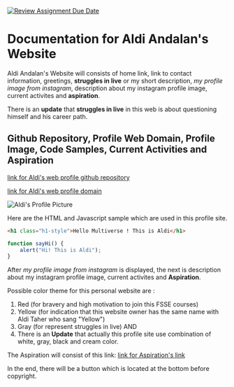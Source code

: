 [![Review Assignment Due Date](https://classroom.github.com/assets/deadline-readme-button-24ddc0f5d75046c5622901739e7c5dd533143b0c8e959d652212380cedb1ea36.svg)](https://classroom.github.com/a/l9v8sNrv)
# Documentation for Aldi Andalan's Website

Aldi Andalan's Website will consists of home link, link to contact information, greetings, **struggles in live** or my short description, _my profile image from instagram_, description about my instagram profile image, current activites and **aspiration**.

There is an **update** that **struggles in live** in this web is about questioning himself and his career path.

## Github Repository, Profile Web Domain, Profile Image, Code Samples, Current Activities and Aspiration
[link for Aldi's web profile github repository](https://github.com/RevoU-FSSE-2/week-1-andalanaldi.git)

[link for Aldi's web profile domain](https://andalanaldi-revou02-week1-assigment.netlify.app/)

![Aldi's Profile Picture](https://pbs.twimg.com/profile_images/1010774476185718785/fDrXMwWu_400x400.jpg)

Here are the HTML and Javascript sample which are used in this profile site.

```html
<h1 class="h1-style">Hello Multiverse ! This is Aldi</h1>
```

```javascript
function sayHi() {
    alert("Hi! This is Aldi");
}
```

After _my profile image from instagram_ is displayed, the next is description about my instagram profile image, current activites and **Aspiration**.

Possible color theme for this personal website are :
1. Red (for bravery and high motivation to join this FSSE courses)
2. Yellow (for indication that this website owner has the same name with Aldi Taher who sang "Yellow")
3. Gray (for represent struggles in live)
AND
4. There is an **Update** that actually this profile site use combination of white, gray, black and cream color.

The Aspiration will consist of this link:
[link for Aspiration's link](https://linktr.ee/sushigoindonesia/)

In the end, there will be a button which is located at the bottom before copyright. 
